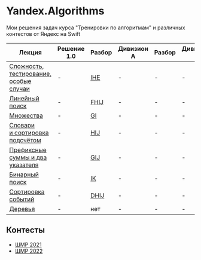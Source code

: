 # Yandex.Algorithms
Мои решения задач курса "Тренировки по алгоритмам" и различных контестов от Яндекс на Swift

| Лекция | Решение 1.0 | Разбор | Дивизион A | Разбор | Дивизион B | Разбор |
| - | - | - | - | - | - | - |
| [Сложность, тестирование, особые случаи](https://youtu.be/QLhqYNsPIVo) | - | [IHE](https://youtu.be/mdJdB7On4AM) | - | - | - | - |
| [Линейный поиск](https://youtu.be/SKwB41FrGgU) | - | [FHIJ](https://youtu.be/mdJdB7On4AM&t=1805) | - | - | - | - |
| [Множества](https://youtu.be/PUpmV2ieIHA) | - | [GI](https://youtu.be/J2C6rDqe8mQ) | - | - | - | - |
| [Словари и сортировка подсчётом](https://youtu.be/Nb5mW1yWVSs) | - | [HIJ](https://youtu.be/J2C6rDqe8mQ?t=1860) | - | - | - | - |
| [Префиксные суммы и два указателя](https://youtu.be/de28y8Dcvkg) | - | [GIJ](https://youtu.be/fqsuy5rwZhk?t=280) | - | - | - | - |
| [Бинарный поиск](https://youtu.be/YENpZexHfuk)| - | [IK](https://youtu.be/fqsuy5rwZhk?t=3075) | - | - | - | - |
| [Сортировка событий](https://youtu.be/hGixDBO-p6Q) | - | [DHIJ](https://youtu.be/5lfkBD4dnGM&t=310) | - | - | - | - |
| [Деревья](https://youtu.be/lEJzqHgyels) | - | нет | - | - | - | - |

## Контесты

- [ШМР 2021](MDS_2021.md)
- [ШМР 2022](MDS_2022.md)
